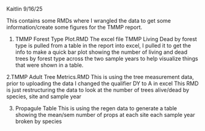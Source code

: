 Kaitlin 9/16/25

This contains some RMDs where I wrangled the data to get some information/create some figures for the TMMP report. 


1. TMMP Forest Type Plot.RMD
The excel file TMMP Living Dead by forest type is pulled from a table in the report into excel, I pulled it to get the info to make a quick bar plot showing the number of living and dead trees by forest type across the two sample years to help visualize things that were shown in a table. 

2.TMMP Adult Tree Metrics.RMD
This is using the tree measurement data, prior to uploading the data I changed the qualifier DY to A in excel 
This RMD is just restructuring the data to look at the number of trees alive/dead by species, site and sample year

3. Propagule Table
   This is using the regen data to generate a table showing the mean/sem number of props at each site each sample year broken by species 
